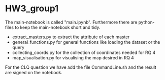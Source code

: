 # HW3_group1

The main-notebook is called "main.ipynb".
Furthermore there are python-files to keep the main-notebook short and tidy.
- extract_masters.py to extract the attribute of each master
- general_functions.py for general functions like loading the dataset or the query
- collecting_coords.py for the collection of coordinates needed for RQ 4
- map_visualisation.py for visualising the map desired in RQ 4


For the CLQ question we have add the file CommandLine.sh and the result are signed on the notebook.
